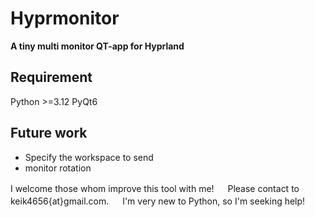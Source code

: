 # Hyprmonitor
**A tiny multi monitor QT-app for Hyprland**
## Requirement
Python >=3.12
PyQt6
## Future work
- Specify the workspace to send
- monitor rotation

I welcome those whom improve this tool with me! 　
Please contact to keik4656{at}gmail.com. 　
I'm very new to Python, so I'm seeking help!　　
